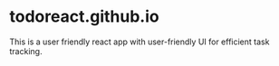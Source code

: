 # todoreact.github.io
This is a user friendly react app with user-friendly UI for efficient task tracking.

